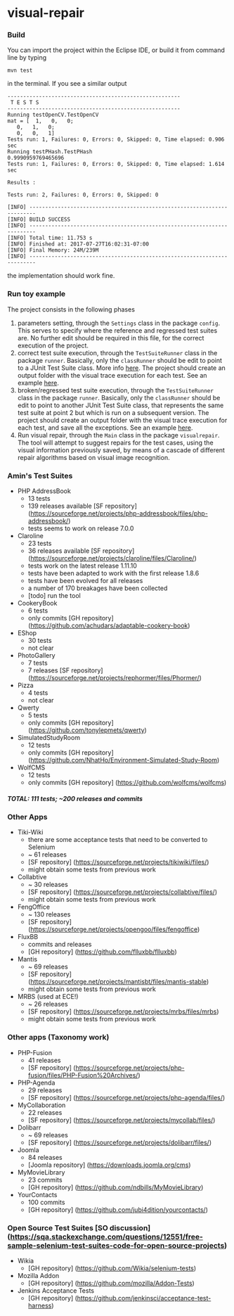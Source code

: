 # visual-repair

###  Build

You can import the project within the Eclipse IDE, or build it from command line by typing

`mvn test`

in the terminal. If you see a similar output

```
-------------------------------------------------------
 T E S T S
-------------------------------------------------------
Running testOpenCV.TestOpenCV
mat = [  1,   0,   0;
   0,   1,   0;
   0,   0,   1]
Tests run: 1, Failures: 0, Errors: 0, Skipped: 0, Time elapsed: 0.906 sec
Running testPHash.TestPHash
0.9990959769465696
Tests run: 1, Failures: 0, Errors: 0, Skipped: 0, Time elapsed: 1.614 sec

Results :

Tests run: 2, Failures: 0, Errors: 0, Skipped: 0

[INFO] ------------------------------------------------------------------------
[INFO] BUILD SUCCESS
[INFO] ------------------------------------------------------------------------
[INFO] Total time: 11.753 s
[INFO] Finished at: 2017-07-27T16:02:31-07:00
[INFO] Final Memory: 24M/239M
[INFO] ------------------------------------------------------------------------
```
the implementation should work fine.

###  Run toy example

The project consists in the following phases

1. parameters setting, through the `Settings` class in the package `config`. This serves to specify where the reference and regressed test suites are. No further edit should be required in this file, for the correct execution of the project.
2. correct test suite execution, through the `TestSuiteRunner` class in the package `runner`. Basically, only the `classRunner` should be edit to point to a JUnit Test Suite class. More info [here](https://github.com/junit-team/junit4/wiki/aggregating-tests-in-suites). The project should create an output folder with the visual trace execution for each test. See an example [here](https://github.com/tsigalko18/visual-repair/tree/master/tool/claroline).
3.  broken/regressed test suite execution, through the `TestSuiteRunner` class in the package `runner`. Basically, only the `classRunner` should be edit to point to another JUnit Test Suite class, that represents the same test suite at point 2 but which is run on a subsequent version. The project should create an output folder with the visual trace execution for each test, and save all the exceptions. See an example [here](https://github.com/tsigalko18/visual-repair/tree/master/tool/clarolineDirectBreakage).
4. Run visual repair, through the `Main` class in the package `visualrepair`. The tool will attempt to suggest repairs for the test cases, using the visual information previously saved, by means of a cascade of different repair algorithms based on visual image recognition.


###  Amin's Test Suites

* PHP AddressBook 
	* 13 tests
	* 139 releases available [SF repository] (https://sourceforge.net/projects/php-addressbook/files/php-addressbook/)
	* tests seems to work on release 7.0.0
* Claroline
	* 23 tests
	* 36 releases available [SF repository] (https://sourceforge.net/projects/claroline/files/Claroline/)
	* tests work on the latest release 1.11.10
	* tests have been adapted to work with the first release 1.8.6
	* tests have been evolved for all releases
	* a number of 170 breakages have been collected
	* [todo] run the tool
* CookeryBook
	* 6 tests
	* only commits [GH repository] (https://github.com/achudars/adaptable-cookery-book)
* EShop
	* 30 tests
	* not clear
* PhotoGallery
	* 7 tests
	* 7 releases [SF repository] (https://sourceforge.net/projects/rephormer/files/Phormer/)
* Pizza
	* 4 tests
	* not clear
* Qwerty
	* 5 tests
	* only commits [GH repository] (https://github.com/tonylepmets/qwerty)
* SimulatedStudyRoom
	* 12 tests
	* only commits [GH repository] (https://github.com/NhatHo/Environment-Simulated-Study-Room)
* WolfCMS
	* 12 tests
	* only commits [GH repository] (https://github.com/wolfcms/wolfcms)

##### TOTAL: 111 tests; ~200 releases and commits

###  Other Apps
* Tiki-Wiki 
	* there are some acceptance tests that need to be converted to Selenium
	* ~ 61 releases
	* [SF repository] (https://sourceforge.net/projects/tikiwiki/files/)
	* might obtain some tests from previous work
* Collabtive 
	* ~ 30 releases
	* [SF repository] (https://sourceforge.net/projects/collabtive/files/)
	* might obtain some tests from previous work
* FengOffice
	* ~ 130 releases
	* [SF repository] (https://sourceforge.net/projects/opengoo/files/fengoffice)
* FluxBB
	* commits and releases
	* [GH repository] (https://github.com/flluxbb/flluxbb)
* Mantis
	* ~ 69 releases
	* [SF repository] (https://sourceforge.net/projects/mantisbt/files/mantis-stable)
	* might obtain some tests from previous work
* MRBS (used at ECE!)
	* ~ 26 releases
	* [SF repository] (https://sourceforge.net/projects/mrbs/files/mrbs)
	* might obtain some tests from previous work

### Other apps (Taxonomy work)
* PHP-Fusion
	* 41 releases
	* [SF repository] (https://sourceforge.net/projects/php-fusion/files/PHP-Fusion%20Archives/)
* PHP-Agenda
	* 29 releases 
	* [SF repository] (https://sourceforge.net/projects/php-agenda/files/)
* MyCollaboration
	* 22 releases	 	
	* [SF repository] (https://sourceforge.net/projects/mycollab/files/)
* Dolibarr 
	* ~ 69 releases
	* [SF repository] (https://sourceforge.net/projects/dolibarr/files/)
* Joomla
	* 84 releases
	* [Joomla repository] (https://downloads.joomla.org/cms)
* MyMovieLibrary
	* 23 commits
	* [GH repository] (https://github.com/ndbills/MyMovieLibrary)
* YourContacts
	* 100 commits
	* [GH repository] (https://github.com/jubi4dition/yourcontacts/)

### Open Source Test Suites [SO discussion] (https://sqa.stackexchange.com/questions/12551/free-sample-selenium-test-suites-code-for-open-source-projects)

* Wikia
	* [GH repository] (https://github.com/Wikia/selenium-tests)
* Mozilla Addon
	* [GH repository] (https://github.com/mozilla/Addon-Tests)
* Jenkins Acceptance Tests
	* [GH repository] (https://github.com/jenkinsci/acceptance-test-harness)
  